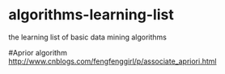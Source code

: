 # algorithms-learning-list
the learning list of basic data mining algorithms

#Aprior algorithm
http://www.cnblogs.com/fengfenggirl/p/associate_apriori.html
